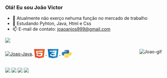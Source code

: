 ### Olá! Eu sou João Victor

- 🔭 Atualmente não exerço nehuma função no mercado de trabalho
- 🌱 Estudando Pyhton, Java, Html e Css
- 📫 E-mail de contato: joaoanjos999@gmail.com

<div>
  <a href="https://github.com/JoaoVictor-A">
  <img height="180em" src="https://github-readme-stats.vercel.app/api?username=JoaoVictor-A&show_icons=true&theme=dark&include_all_commits=true&count_private=true"/>
</div>
  
<div style="display: inline_block"><br>
  <img align="center" alt="Joao-Java" height="30" width="40"
       src = "https://cdn.jsdelivr.net/gh/devicons/devicon/icons/adonisjs/adonisjs-original.svg" />
  <img align="center" alt="Joao-HTML" height="30" width="40" 
       src="https://raw.githubusercontent.com/devicons/devicon/master/icons/html5/html5-original.svg">
  <img align="center" alt="Joao-CSS" height="30" width="40" 
       src="https://raw.githubusercontent.com/devicons/devicon/master/icons/css3/css3-original.svg">
  <img align="center" alt="Joao-Python" height="30" width="40" 
       src="https://raw.githubusercontent.com/devicons/devicon/master/icons/python/python-original.svg">
  <img align="right" alt="Joao-gif" height="97" 
src="https://user-images.githubusercontent.com/68818428/134198894-b19687cb-4734-42d0-b994-3b246785ca1a.gif")
</div>
  
  ##
  
  <div> 
  <a href="https://instagram.com/out_anjo" target="_blank"><img src="https://img.shields.io/badge/-Instagram-%23E4405F?style=for-the-badge&logo=instagram&logoColor=white" target="_blank"></a>
 <a href="https://api.whatsapp.com/send?phone=5571993781912&text=N%C3%BAmero%20de%20contato." target="_blank"><img src="https://img.shields.io/badge/WhatsApp-25D366?style=for-the-badge&logo=whatsapp&logoColor=white"></a> 
  <a href="https://www.linkedin.com/in/joaovicctor/" target="_blank"><img src="https://img.shields.io/badge/-LinkedIn-%230077B5?style=for-the-badge&logo=linkedin&logoColor=white" target="_blank"></a> 
     <a href="https://twitter.com/Jvictorstr" target="_blank"><img src="https://img.shields.io/badge/Twitter-1DA1F2?style=for-the-badge&logo=twitter&logoColor=white" target="_blank"></a>
  </div>
